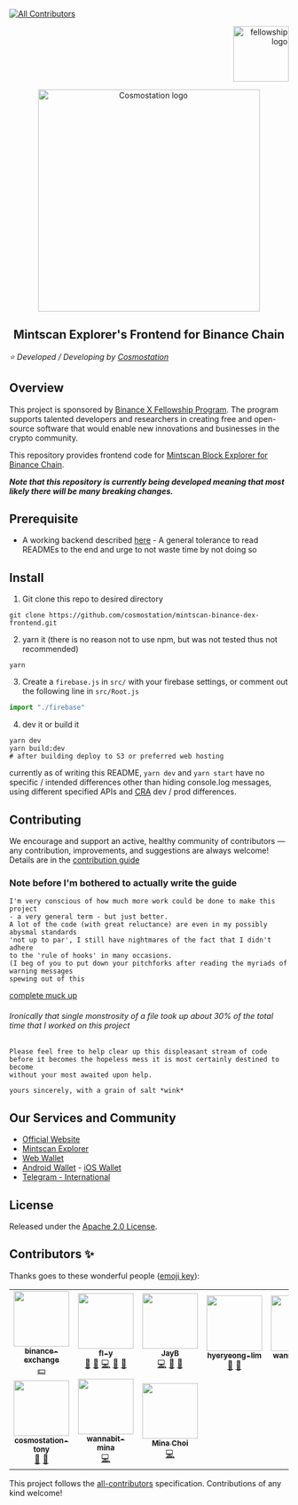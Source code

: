 <!-- ALL-CONTRIBUTORS-BADGE:START - Do not remove or modify this section -->
[![All Contributors](https://img.shields.io/badge/all_contributors-9-orange.svg?style=flat-square)](#contributors-)
<!-- ALL-CONTRIBUTORS-BADGE:END -->
<p align="right">
  <img width="100" src="https://user-images.githubusercontent.com/31615341/79631890-e5e09680-8196-11ea-9a26-e613b30bb968.png" alt="fellowship logo">
</p>

<p align="center">    
  <a href="https://www.cosmostation.io" target="_blank" rel="noopener noreferrer"><img width="400" src="https://user-images.githubusercontent.com/31615341/78533120-614f5900-7823-11ea-901a-b745880594cf.png" alt="Cosmostation logo"></a>    
</p>

<h2 align="center">    
  Mintscan Explorer's Frontend for Binance Chain     
</h2>

*:star: Developed / Developing by [Cosmostation](https://www.cosmostation.io/)*    
 ## Overview 
 This project is sponsored by [Binance X Fellowship Program](https://binancex.dev/fellowship.html). The program supports talented developers and researchers in creating free and open-source software that would enable new innovations and businesses in the crypto community.
    
This repository provides frontend code for [Mintscan Block Explorer for Binance Chain](https://binance.mintscan.io/).    
   
 **_Note that this repository is currently being developed meaning that most likely there will be many breaking changes._**    
 ## Prerequisite    
 - A working backend described [here](https://github.com/cosmostation/mintscan-binance-dex-backend/chain-exporter) - A general tolerance to read READMEs to the end and urge to not waste time by not doing so    
 ## Install 
 1. Git clone this repo to desired directory  
```shell    
git clone https://github.com/cosmostation/mintscan-binance-dex-frontend.git    
```
2. yarn it (there is no reason not to use npm, but was not tested thus not recommended) 
```shell    
yarn
```
3. Create a `firebase.js` in `src/` with your firebase settings, or comment out the following line in `src/Root.js`
 ``` js
 import "./firebase"
```
4. dev it or build it  
```shell    
yarn dev
yarn build:dev
# after building deploy to S3 or preferred web hosting  
```    
currently as of writing this README, `yarn dev` and `yarn start` have no specific / intended differences other than hiding console.log messages, using different specified APIs and [CRA]([https://github.com/facebook/create-react-app](https://github.com/facebook/create-react-app)) dev / prod differences.  
    
## Contributing    
 We encourage and support an active, healthy community of contributors — any contribution, improvements, and suggestions are always welcome! Details are in the [contribution guide](https://github.com/cosmostation/mintscan-binance-dex-frontend/docs/CONTRIBUTING.md)    
    
### Note before I'm bothered to actually write the guide 
```    
I'm very conscious of how much more work could be done to make this project    
- a very general term - but just better.    
A lot of the code (with great reluctance) are even in my possibly abysmal standards    
'not up to par', I still have nightmares of the fact that I didn't adhere    
to the 'rule of hooks' in many occasions.    
(I beg of you to put down your pitchforks after reading the myriads of warning messages    
spewing out of this    
```    
    
[complete muck up](https://github.com/cosmostation/mintscan-binance-dex-frontend/blob/master/src/hooks/useIndexedPagination/useIndexedPagination.js)    
    
###### _Ironically that single monstrosity of a file took up about 30% of the total time that I worked on this project_ 
```    
Please feel free to help clear up this displeasant stream of code    
before it becomes the hopeless mess it is most certainly destined to become    
without your most awaited upon help.    
    
yours sincerely, with a grain of salt *wink*    
```    
## Our Services and Community 
- [Official Website](https://www.cosmostation.io) 
- [Mintscan Explorer](https://www.mintscan.io) 
- [Web Wallet](https://wallet.cosmostation.io) 
- [Android Wallet](https://bit.ly/2BWex9D) - [iOS Wallet](https://apple.co/2IAM3Xm) 
- [Telegram - International](https://t.me/cosmostation)    
 ## License    
 Released under the [Apache 2.0 License](https://github.com/cosmostation/mintscan-binance-dex-frontend/LICENSE).
## Contributors ✨

Thanks goes to these wonderful people ([emoji key](https://allcontributors.org/docs/en/emoji-key)):

<!-- ALL-CONTRIBUTORS-LIST:START - Do not remove or modify this section -->
<!-- prettier-ignore-start -->
<!-- markdownlint-disable -->
<table>
  <tr>
    <td align="center"><a href="https://github.com/binance-exchange"><img src="https://avatars2.githubusercontent.com/u/32770468?v=4" width="100px;" alt=""/><br /><sub><b>binance-exchange</b></sub></a><br /><a href="#financial-binance-exchange" title="Financial">💵</a></td>
    <td align="center"><a href="http://dev.to/fly"><img src="https://avatars3.githubusercontent.com/u/31615341?v=4" width="100px;" alt=""/><br /><sub><b>fl-y</b></sub></a><br /><a href="https://github.com/Cosmostation/mintscan-binance-dex-frontend/commits?author=fl-y" title="Documentation">📖</a> <a href="https://github.com/Cosmostation/mintscan-binance-dex-frontend/issues?q=author%3Afl-y" title="Bug reports">🐛</a> <a href="https://github.com/Cosmostation/mintscan-binance-dex-frontend/commits?author=fl-y" title="Code">💻</a> <a href="#ideas-fl-y" title="Ideas, Planning, & Feedback">🤔</a> <a href="#maintenance-fl-y" title="Maintenance">🚧</a></td>
    <td align="center"><a href="https://jaybdev.net"><img src="https://avatars1.githubusercontent.com/u/20435620?v=4" width="100px;" alt=""/><br /><sub><b>JayB</b></sub></a><br /><a href="https://github.com/Cosmostation/mintscan-binance-dex-frontend/commits?author=kogisin" title="Code">💻</a> <a href="#projectManagement-kogisin" title="Project Management">📆</a> <a href="#question-kogisin" title="Answering Questions">💬</a></td>
    <td align="center"><a href="https://github.com/hyeryeong-lim"><img src="https://avatars1.githubusercontent.com/u/63229379?v=4" width="100px;" alt=""/><br /><sub><b>hyeryeong-lim</b></sub></a><br /><a href="#design-hyeryeong-lim" title="Design">🎨</a> <a href="#question-hyeryeong-lim" title="Answering Questions">💬</a></td>
    <td align="center"><a href="https://www.wannabit.io"><img src="https://avatars0.githubusercontent.com/u/34641156?v=4" width="100px;" alt=""/><br /><sub><b>wannabit-dev</b></sub></a><br /><a href="#userTesting-wannabit-dev" title="User Testing">📓</a></td>
    <td align="center"><a href="https://www.cosmostation.io"><img src="https://avatars2.githubusercontent.com/u/43632038?v=4" width="100px;" alt=""/><br /><sub><b>David Park</b></sub></a><br /><a href="#business-thaidout" title="Business development">💼</a> <a href="#fundingFinding-thaidout" title="Funding Finding">🔍</a></td>
  </tr>
  <tr>
    <td align="center"><a href="https://github.com/cosmostation-tony"><img src="https://avatars0.githubusercontent.com/u/57337630?v=4" width="100px;" alt=""/><br /><sub><b>cosmostation-tony</b></sub></a><br /><a href="#ideas-cosmostation-tony" title="Ideas, Planning, & Feedback">🤔</a> <a href="#userTesting-cosmostation-tony" title="User Testing">📓</a></td>
    <td align="center"><a href="https://github.com/wannabit-mina"><img src="https://avatars0.githubusercontent.com/u/34847819?v=4" width="100px;" alt=""/><br /><sub><b>wannabit-mina</b></sub></a><br /><a href="https://github.com/Cosmostation/mintscan-binance-dex-frontend/commits?author=wannabit-mina" title="Code">💻</a></td>
    <td align="center"><a href="https://minami-choi.github.io/"><img src="https://avatars2.githubusercontent.com/u/28688788?v=4" width="100px;" alt=""/><br /><sub><b>Mina Choi</b></sub></a><br /><a href="https://github.com/Cosmostation/mintscan-binance-dex-frontend/commits?author=minami-choi" title="Code">💻</a></td>
  </tr>
</table>

<!-- markdownlint-enable -->
<!-- prettier-ignore-end -->
<!-- ALL-CONTRIBUTORS-LIST:END -->

This project follows the [all-contributors](https://github.com/all-contributors/all-contributors) specification. Contributions of any kind welcome!
